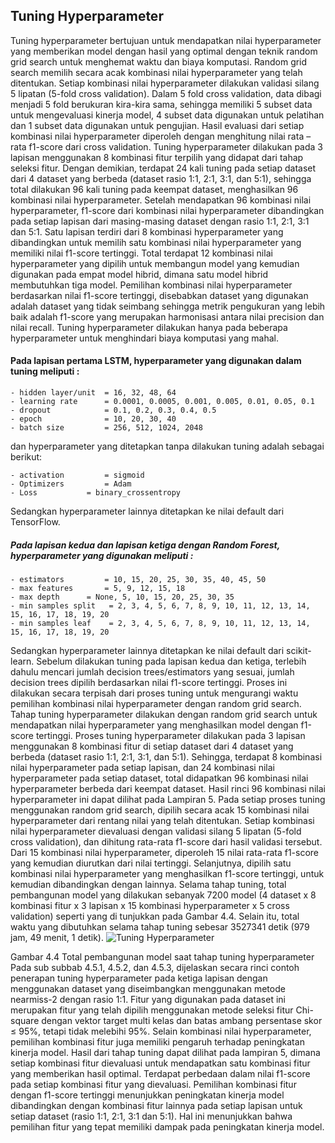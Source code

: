 ## Tuning Hyperparameter
Tuning hyperparameter bertujuan untuk mendapatkan nilai hyperparameter yang memberikan model dengan hasil yang optimal dengan teknik random grid search untuk menghemat waktu dan biaya komputasi. 
Random grid search memilih secara acak kombinasi nilai hyperparameter yang telah ditentukan. Setiap kombinasi nilai hyperparameter dilakukan validasi silang 5 lipatan (5-fold cross validation). Dalam 5 fold cross validation, data dibagi menjadi 5 fold berukuran kira-kira sama, sehingga memiliki 5 subset data untuk mengevaluasi kinerja model, 4 subset data digunakan untuk pelatihan dan 1 subset data digunakan untuk pengujian.
Hasil evaluasi dari setiap kombinasi nilai hyperparameter diperoleh dengan menghitung nilai rata – rata  f1-score dari cross validation. 
Tuning hyperparameter dilakukan pada 3 lapisan menggunakan 8 kombinasi fitur terpilih yang didapat dari tahap seleksi fitur. Dengan demikian, terdapat 24 kali tuning pada setiap dataset dari 4 dataset yang berbeda (dataset rasio 1:1, 2:1, 3:1, dan 5:1), sehingga total dilakukan 96 kali tuning pada keempat dataset, menghasilkan 96 kombinasi nilai hyperparameter.
Setelah mendapatkan 96 kombinasi nilai hyperparameter, f1-score dari kombinasi nilai hyperparameter dibandingkan pada setiap lapisan dari masing-masing dataset dengan rasio 1:1, 2:1, 3:1 dan 5:1. Satu lapisan terdiri dari 8 kombinasi hyperparameter yang dibandingkan untuk memilih satu kombinasi nilai hyperparameter yang memiliki nilai f1-score tertinggi. 
Total terdapat 12 kombinasi nilai hyperparameter yang dipilih untuk membangun model yang kemudian digunakan pada empat model hibrid, dimana satu model hibrid membutuhkan tiga model. Pemilihan kombinasi nilai hyperparameter berdasarkan nilai f1-score tertinggi, disebabkan dataset yang digunakan adalah dataset yang tidak seimbang sehingga metrik pengukuran yang lebih baik adalah f1-score yang merupakan harmonisasi antara nilai precision dan nilai recall.
Tuning hyperparameter dilakukan hanya pada beberapa hyperparameter untuk menghindari biaya komputasi yang mahal. 
#### Pada lapisan pertama LSTM, hyperparameter yang digunakan dalam tuning meliputi :
```
- hidden layer/unit  = 16, 32, 48, 64
- learning rate      = 0.0001, 0.0005, 0.001, 0.005, 0.01, 0.05, 0.1
- dropout            = 0.1, 0.2, 0.3, 0.4, 0.5
- epoch              = 10, 20, 30, 40
- batch size         = 256, 512, 1024, 2048
```
dan hyperparameter yang ditetapkan tanpa dilakukan tuning adalah sebagai berikut:
```
- activation	     = sigmoid
- Optimizers	     = Adam
- Loss		     = binary_crossentropy
```
Sedangkan hyperparameter lainnya ditetapkan ke nilai default dari TensorFlow.
##### Pada lapisan kedua dan lapisan ketiga dengan Random Forest, hyperparameter yang digunakan meliputi :
```
- estimators 	     = 10, 15, 20, 25, 30, 35, 40, 45, 50
- max features	     = 5, 9, 12, 15, 18
- max depth	     = None, 5, 10, 15, 20, 25, 30, 35
- min samples split   = 2, 3, 4, 5, 6, 7, 8, 9, 10, 11, 12, 13, 14, 15, 16, 17, 18, 19, 20
- min samples leaf    = 2, 3, 4, 5, 6, 7, 8, 9, 10, 11, 12, 13, 14, 15, 16, 17, 18, 19, 20
```
Sedangkan hyperparameter lainnya ditetapkan ke nilai default dari scikit-learn.
Sebelum dilakukan tuning pada lapisan kedua dan ketiga, terlebih dahulu mencari jumlah decision trees/estimators yang sesuai, jumlah decision trees dipilih berdasarkan nilai f1-score tertinggi. Proses ini dilakukan secara terpisah dari proses tuning untuk mengurangi waktu pemilihan kombinasi nilai hyperparameter dengan random grid search.
Tahap tuning hyperparameter dilakukan dengan random grid search untuk mendapatkan nilai hyperparameter yang menghasilkan model dengan f1-score tertinggi. Proses tuning hyperparameter dilakukan pada 3 lapisan menggunakan 8 kombinasi fitur di setiap dataset dari 4 dataset yang berbeda (dataset rasio 1:1, 2:1, 3:1, dan 5:1). Sehingga, terdapat 8 kombinasi nilai hyperparameter pada setiap lapisan, dan 24 kombinasi nilai hyperparameter pada setiap dataset, total didapatkan 96 kombinasi nilai hyperparameter berbeda dari keempat dataset. Hasil rinci 96 kombinasi nilai hyperparameter ini dapat dilihat pada Lampiran 5.
Pada setiap proses tuning menggunakan random grid search, dipilih secara acak 15 kombinasi nilai hyperparameter dari rentang nilai yang telah ditentukan. Setiap kombinasi nilai hyperparameter dievaluasi dengan validasi silang 5 lipatan (5-fold cross validation), dan dihitung rata-rata f1-score dari hasil validasi tersebut. Dari 15 kombinasi nilai hyperparameter, diperoleh 15 nilai rata-rata f1-score yang kemudian diurutkan dari nilai tertinggi. Selanjutnya, dipilih satu kombinasi nilai hyperparameter yang menghasilkan f1-score tertinggi, untuk kemudian dibandingkan dengan lainnya. 
Selama tahap tuning, total pembangunan model yang dilakukan sebanyak 7200 model (4 dataset x 8 kombinasi fitur x 3 lapisan x 15 kombinasi hyperparameter x 5 cross validation) seperti yang di tunjukkan pada Gambar 4.4. Selain itu, total waktu yang dibutuhkan selama tahap tuning sebesar 3527341 detik (979 jam, 49 menit, 1 detik).
 ![Tuning Hyperparameter](https://github.com/fando-tek/Hybrid-learning-IDS/assets/81504312/093decc0-fbb5-4f0f-aff1-f75fabf13a0f)

Gambar 4.4 Total pembangunan model saat tahap tuning hyperparameter
Pada sub subbab 4.5.1, 4.5.2, dan 4.5.3, dijelaskan secara rinci contoh penerapan tuning hyperparameter pada ketiga lapisan dengan menggunakan dataset yang diseimbangkan menggunakan metode nearmiss-2 dengan rasio 1:1. Fitur yang digunakan pada dataset ini merupakan fitur yang telah dipilih menggunakan metode seleksi fitur Chi-square dengan vektor target multi kelas dan batas ambang persentase skor ≤ 95%, tetapi tidak melebihi 95%.
Selain kombinasi nilai hyperparameter, pemilihan kombinasi fitur juga memiliki pengaruh terhadap peningkatan kinerja model. Hasil dari tahap tuning dapat dilihat pada lampiran 5, dimana setiap kombinasi fitur dievaluasi untuk mendapatkan satu kombinasi fitur yang memberikan hasil optimal. Terdapat perbedaan dalam nilai f1-score pada setiap kombinasi fitur yang dievaluasi. Pemilihan kombinasi fitur dengan f1-score tertinggi menunjukkan peningkatan kinerja model dibandingkan dengan kombinasi fitur lainnya pada setiap lapisan untuk setiap dataset (rasio 1:1, 2:1, 3:1 dan 5:1). Hal ini menunjukkan bahwa pemilihan fitur yang tepat memiliki dampak pada peningkatan kinerja model.
